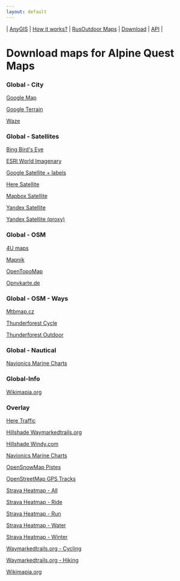 ```yaml
---
layout: default
---
```



| [AnyGIS][01] | [How it works?][02] | [RusOutdoor Maps][03] | [Download][04] | [API][05] |


[01]: https://anygis.ru/index_en
[02]: https://anygis.ru/Web/Html/Description_en
[03]: https://anygis.ru/Web/Html/RusOutdoor_en
[04]: https://anygis.ru/Web/Html/DownloadPage_en
[05]: https://anygis.ru/Web/Html/Api_en
# Download maps for Alpine Quest Maps


### Global - City
[Google Map](https://anygis.ru/api/v1/download/alpine_en/Global-City-Google_map.AQX "Download this map")

[Google Terrain](https://anygis.ru/api/v1/download/alpine_en/Global-City-Google_terrain.AQX "Download this map")

[Waze](https://anygis.ru/api/v1/download/alpine_en/Global-City-Waze.AQX "Download this map")



### Global - Satellites
[Bing Bird's Eye](https://anygis.ru/api/v1/download/alpine_en/Global-Satellites-Bing_birds_eye.AQX "Download this map")

[ESRI World Imagenary](https://anygis.ru/api/v1/download/alpine_en/Global-Satellites-ESRI_Imagenary.AQX "Download this map")

[Google Satellite + labels](https://anygis.ru/api/v1/download/alpine_en/Global-Satellites-Google_with_labels.AQX "Download this map")

[Here Satellite](https://anygis.ru/api/v1/download/alpine_en/Global-Satellites-Here.AQX "Download this map")

[Mapbox Satellite](https://anygis.ru/api/v1/download/alpine_en/Global-Satellites-Mapbox.AQX "Download this map")

[Yandex Satellite](https://anygis.ru/api/v1/download/alpine_en/Global-Satellites-Yandex.AQX "Download this map")

[Yandex Satellite (proxy)](https://anygis.ru/api/v1/download/alpine_en/Global-Satellites-Yandex_proxy.AQX "Download this map")



### Global - OSM
[4U maps](https://anygis.ru/api/v1/download/alpine_en/Global-OSM-4umaps.AQX "Download this map")

[Mapnik](https://anygis.ru/api/v1/download/alpine_en/Global-OSM-Mapnik.AQX "Download this map")

[OpenTopoMap](https://anygis.ru/api/v1/download/alpine_en/Global-OSM-OpenTopoMap.AQX "Download this map")

[Opnvkarte.de](https://anygis.ru/api/v1/download/alpine_en/Global-OSM-Opnvkarte.AQX "Download this map")



### Global - OSM - Ways
[Mtbmap.cz](https://anygis.ru/api/v1/download/alpine_en/Global-OSM-Ways-MTB_Map_Europe.AQX "Download this map")

[Thunderforest Cycle](https://anygis.ru/api/v1/download/alpine_en/Global-OSM-Ways-Thunderforest_Cycle.AQX "Download this map")

[Thunderforest Outdoor](https://anygis.ru/api/v1/download/alpine_en/Global-OSM-Ways-Thunderforest_Outdoor.AQX "Download this map")



### Global - Nautical
[Navionics Marine Charts](https://anygis.ru/api/v1/download/alpine_en/Global-Water-Navionics_Marine_Charts.AQX "Download this map")



### Global-Info
[Wikimapia.org](https://anygis.ru/api/v1/download/alpine_en/Global-Info-Wikimapia.AQX "Download this map")



### Overlay
[Here Traffic](https://anygis.ru/api/v1/download/alpine_en/Overlay-Here_traffic.AQX "Download this map")

[Hillshade Waymarkedtrails.org](https://anygis.ru/api/v1/download/alpine_en/Overlay-Hillshade_Waymarkedtrails.AQX "Download this map")

[Hillshade Windy.com](https://anygis.ru/api/v1/download/alpine_en/Overlay-Hillshade_Windy.AQX "Download this map")

[Navionics Marine Charts](https://anygis.ru/api/v1/download/alpine_en/Overlay-Navionics_Marine_Charts.AQX "Download this map")

[OpenSnowMap Pistes](https://anygis.ru/api/v1/download/alpine_en/Overlay-OpenSnowMap_pistes.AQX "Download this map")

[OpenStreetMap GPS Tracks](https://anygis.ru/api/v1/download/alpine_en/Overlay-OpenSreetMaps_Tracks.AQX "Download this map")

[Strava Heatmap - All](https://anygis.ru/api/v1/download/alpine_en/Overlay-Strava_All_SD.AQX "Download this map")

[Strava Heatmap - Ride](https://anygis.ru/api/v1/download/alpine_en/Overlay-Strava_Ride_SD.AQX "Download this map")

[Strava Heatmap - Run](https://anygis.ru/api/v1/download/alpine_en/Overlay-Strava_Run_SD.AQX "Download this map")

[Strava Heatmap - Water](https://anygis.ru/api/v1/download/alpine_en/Overlay-Strava_Water_SD.AQX "Download this map")

[Strava Heatmap - Winter](https://anygis.ru/api/v1/download/alpine_en/Overlay-Strava_Winter_SD.AQX "Download this map")

[Waymarkedtrails.org - Cycling](https://anygis.ru/api/v1/download/alpine_en/Overlay-WayMarkedTrails_Cycling.AQX "Download this map")

[Waymarkedtrails.org - Hiking](https://anygis.ru/api/v1/download/alpine_en/Overlay-WayMarkedTrails_Hiking.AQX "Download this map")

[Wikimapia.org](https://anygis.ru/api/v1/download/alpine_en/Overlay-Wikimapia.AQX "Download this map")

